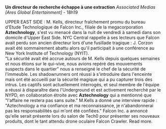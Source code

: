﻿**Un directeur de recherche échappe à une extraction**
*Associated Medias [Ares Global Entertainment]* - 18h19

UPPER EAST SIDE : M. Kells, directeur fraîchement promu du bureau d'Etude Technologique de Falcon Inc., filiale de la megacorporation **Aztechnology**, s'est vu menacé dans la nuit de vendredi à samedi dans son domicile d'Upper East Side. NYC Central rappelle à ses lecteurs que Falcon avait perdu son ancien directeur lors d'une fusillade tragique : J. Corzon avait été sommairement abattu alors qu'il participait à une conférence au New York Institute of Technology (NYIT).  
"La sécurité avait été accrue autours de M. Kells depuis quelques semaines et nous étions sur le qui-vive, nous avions repéré des mouvements suspects dans le quartier" nous a renseigné le chef de la sécurité de l'immeuble. Les shadowrunners ont réussi à s'introduire dans l'enceinte mais ont été accueilli par la sécurité magique qui a pu capturer trois des intrus. Les captifs sont actuellement interrogés, et seul membre de l'équipe a réussi à disparaître dans l'Underground et est activement recherché par le NYPD, en collaboration étroite avec **Aztechnology** qui a mentionné que "l'affaire ne restera pas sans suite."
M.Kells a donné une interview rapide : "Aztechnology a ma confiance et ma reconnaissance, je n'abandonnerai pas les responsabilités qui m'ont été confiées."
Falcon Inc. a annoncé qu'elle serait présente lors du salon de Tech0 pour présenter ses nouveaux produits, dont le tant attendu drone oculaire Falcon Crawler. Read more.
